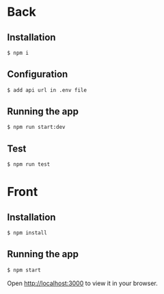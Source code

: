 # Back
## Installation

```bash
$ npm i
```

## Configuration

```bash
$ add api url in .env file
```

## Running the app

```bash
$ npm run start:dev
```

## Test

```bash
$ npm run test
```

# Front

## Installation

```bash
$ npm install
```

## Running the app

```bash
$ npm start
```

Open [http://localhost:3000](http://localhost:3000) to view it in your browser.
